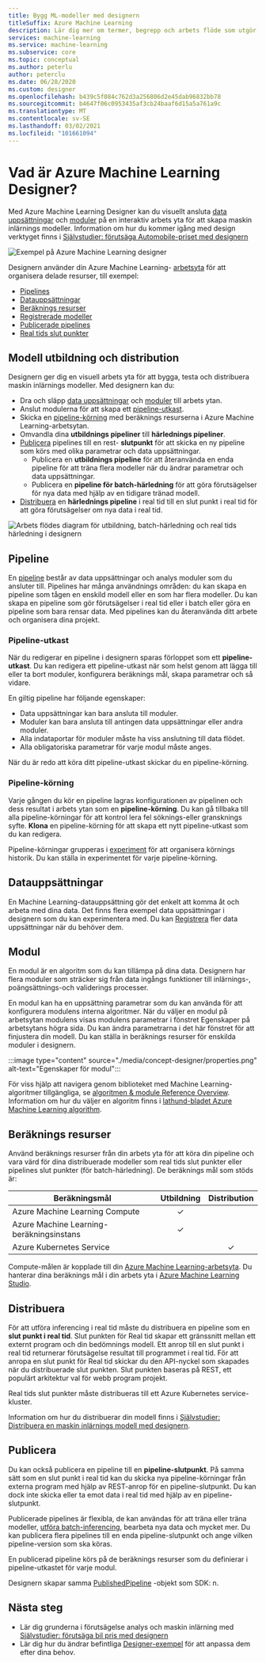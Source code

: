 ```yaml
---
title: Bygg ML-modeller med designern
titleSuffix: Azure Machine Learning
description: Lär dig mer om termer, begrepp och arbets flöde som utgör designern för Azure Machine Learning.
services: machine-learning
ms.service: machine-learning
ms.subservice: core
ms.topic: conceptual
ms.author: peterlu
author: peterclu
ms.date: 06/28/2020
ms.custom: designer
ms.openlocfilehash: b439c5f084c762d3a256806d2e45dab96832bb78
ms.sourcegitcommit: b4647f06c0953435af3cb24baaf6d15a5a761a9c
ms.translationtype: MT
ms.contentlocale: sv-SE
ms.lasthandoff: 03/02/2021
ms.locfileid: "101661094"
---
```

# <a name="what-is-azure-machine-learning-designer"></a>Vad är Azure Machine Learning Designer? 


Med Azure Machine Learning Designer kan du visuellt ansluta [data uppsättningar](#datasets) och [moduler](#module) på en interaktiv arbets yta för att skapa maskin inlärnings modeller. Information om hur du kommer igång med design verktyget finns i [Självstudier: förutsäga Automobile-priset med designern](tutorial-designer-automobile-price-train-score.md)

![Exempel på Azure Machine Learning designer](./media/concept-designer/designer-drag-and-drop.gif)

Designern använder din Azure Machine Learning- [arbetsyta](concept-workspace.md) för att organisera delade resurser, till exempel:

+ [Pipelines](#pipeline)
+ [Datauppsättningar](#datasets)
+ [Beräknings resurser](#compute)
+ [Registrerade modeller](concept-azure-machine-learning-architecture.md#models)
+ [Publicerade pipelines](#publish)
+ [Real tids slut punkter](#deploy)

## <a name="model-training-and-deployment"></a>Modell utbildning och distribution

Designern ger dig en visuell arbets yta för att bygga, testa och distribuera maskin inlärnings modeller. Med designern kan du:

+ Dra och släpp [data uppsättningar](#datasets) och [moduler](#module) till arbets ytan.
+ Anslut modulerna för att skapa ett [pipeline-utkast](#pipeline-draft).
+ Skicka en [pipeline-körning](#pipeline-run) med beräknings resurserna i Azure Machine Learning-arbetsytan.
+ Omvandla dina **utbildnings pipeliner** till **härlednings pipeliner**.
+ [Publicera](#publish) pipelines till en rest- **slutpunkt** för att skicka en ny pipeline som körs med olika parametrar och data uppsättningar.
    + Publicera en **utbildnings pipeline** för att återanvända en enda pipeline för att träna flera modeller när du ändrar parametrar och data uppsättningar.
    + Publicera en **pipeline för batch-härledning** för att göra förutsägelser för nya data med hjälp av en tidigare tränad modell.
+ [Distribuera](#deploy) en **härlednings pipeline** i real tid till en slut punkt i real tid för att göra förutsägelser om nya data i real tid.

![Arbets flödes diagram för utbildning, batch-härledning och real tids härledning i designern](./media/concept-designer/designer-workflow-diagram.png)

## <a name="pipeline"></a>Pipeline

En [pipeline](concept-azure-machine-learning-architecture.md#ml-pipelines) består av data uppsättningar och analys moduler som du ansluter till. Pipelines har många användnings områden: du kan skapa en pipeline som tågen en enskild modell eller en som har flera modeller. Du kan skapa en pipeline som gör förutsägelser i real tid eller i batch eller göra en pipeline som bara rensar data. Med pipelines kan du återanvända ditt arbete och organisera dina projekt.

### <a name="pipeline-draft"></a>Pipeline-utkast

När du redigerar en pipeline i designern sparas förloppet som ett **pipeline-utkast**. Du kan redigera ett pipeline-utkast när som helst genom att lägga till eller ta bort moduler, konfigurera beräknings mål, skapa parametrar och så vidare.

En giltig pipeline har följande egenskaper:

* Data uppsättningar kan bara ansluta till moduler.
* Moduler kan bara ansluta till antingen data uppsättningar eller andra moduler.
* Alla indataportar för moduler måste ha viss anslutning till data flödet.
* Alla obligatoriska parametrar för varje modul måste anges.

När du är redo att köra ditt pipeline-utkast skickar du en pipeline-körning.

### <a name="pipeline-run"></a>Pipeline-körning

Varje gången du kör en pipeline lagras konfigurationen av pipelinen och dess resultat i arbets ytan som en **pipeline-körning**. Du kan gå tillbaka till alla pipeline-körningar för att kontrol lera fel söknings-eller gransknings syfte. **Klona** en pipeline-körning för att skapa ett nytt pipeline-utkast som du kan redigera.

Pipeline-körningar grupperas i [experiment](concept-azure-machine-learning-architecture.md#experiments) för att organisera körnings historik. Du kan ställa in experimentet för varje pipeline-körning. 

## <a name="datasets"></a>Datauppsättningar

En Machine Learning-datauppsättning gör det enkelt att komma åt och arbeta med dina data. Det finns flera exempel data uppsättningar i designern som du kan experimentera med. Du kan [Registrera](how-to-create-register-datasets.md) fler data uppsättningar när du behöver dem.

## <a name="module"></a>Modul

En modul är en algoritm som du kan tillämpa på dina data. Designern har flera moduler som sträcker sig från data ingångs funktioner till inlärnings-, poängsättnings-och validerings processer.

En modul kan ha en uppsättning parametrar som du kan använda för att konfigurera modulens interna algoritmer. När du väljer en modul på arbetsytan modulens visas modulens parametrar i fönstret Egenskaper på arbetsytans högra sida. Du kan ändra parametrarna i det här fönstret för att finjustera din modell. Du kan ställa in beräknings resurser för enskilda moduler i designern. 

:::image type="content" source="./media/concept-designer/properties.png" alt-text="Egenskaper för modul":::


För viss hjälp att navigera genom biblioteket med Machine Learning-algoritmer tillgängliga, se [algoritmen & module Reference Overview](algorithm-module-reference/module-reference.md). Information om hur du väljer en algoritm finns i [lathund-bladet Azure Machine Learning algorithm](algorithm-cheat-sheet.md).

## <a name="compute-resources"></a><a name="compute"></a> Beräknings resurser

Använd beräknings resurser från din arbets yta för att köra din pipeline och vara värd för dina distribuerade modeller som real tids slut punkter eller pipelines slut punkter (för batch-härledning). De beräknings mål som stöds är:

| Beräkningsmål | Utbildning | Distribution |
| ---- |:----:|:----:|
| Azure Machine Learning Compute | ✓ | |
| Azure Machine Learning-beräkningsinstans | ✓ | |
| Azure Kubernetes Service | | ✓ |

Compute-målen är kopplade till din [Azure Machine Learning-arbetsyta](concept-workspace.md). Du hanterar dina beräknings mål i din arbets yta i [Azure Machine Learning Studio](https://ml.azure.com).

## <a name="deploy"></a>Distribuera

För att utföra inferencing i real tid måste du distribuera en pipeline som en **slut punkt i real tid**. Slut punkten för Real tid skapar ett gränssnitt mellan ett externt program och din bedömnings modell. Ett anrop till en slut punkt i real tid returnerar förutsägelse resultat till programmet i real tid. För att anropa en slut punkt för Real tid skickar du den API-nyckel som skapades när du distribuerade slut punkten. Slut punkten baseras på REST, ett populärt arkitektur val för webb program projekt.

Real tids slut punkter måste distribueras till ett Azure Kubernetes service-kluster.

Information om hur du distribuerar din modell finns i [Självstudier: Distribuera en maskin inlärnings modell med designern](tutorial-designer-automobile-price-deploy.md).

## <a name="publish"></a>Publicera

Du kan också publicera en pipeline till en **pipeline-slutpunkt**. På samma sätt som en slut punkt i real tid kan du skicka nya pipeline-körningar från externa program med hjälp av REST-anrop för en pipeline-slutpunkt. Du kan dock inte skicka eller ta emot data i real tid med hjälp av en pipeline-slutpunkt.

Publicerade pipelines är flexibla, de kan användas för att träna eller träna modeller, [utföra batch-inferencing](how-to-run-batch-predictions-designer.md), bearbeta nya data och mycket mer. Du kan publicera flera pipelines till en enda pipeline-slutpunkt och ange vilken pipeline-version som ska köras.

En publicerad pipeline körs på de beräknings resurser som du definierar i pipeline-utkastet för varje modul.

Designern skapar samma [PublishedPipeline](/python/api/azureml-pipeline-core/azureml.pipeline.core.graph.publishedpipeline?preserve-view=true&view=azure-ml-py) -objekt som SDK: n.

## <a name="next-steps"></a>Nästa steg

* Lär dig grunderna i förutsägelse analys och maskin inlärning med [Självstudier: förutsäga bil pris med designern](tutorial-designer-automobile-price-train-score.md)
* Lär dig hur du ändrar befintliga [Designer-exempel](samples-designer.md) för att anpassa dem efter dina behov.
